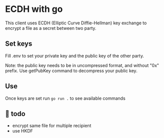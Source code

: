 # ECDH with go

This client uses ECDH (Elliptic Curve Diffie-Hellman) key exchange to encrypt a file as a secret between two party.

## Set keys

Fill .env to set your private key and the public key of the other party.

Note: the public key needs to be in uncompressed format, and without "0x" prefix. Use getPubKey command to decompress your public key.

## Use 

Once keys are set run 
`go run .` 
to see available commands

## 🔧 todo

- encrypt same file for multiple recipient
- use HKDF